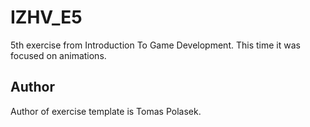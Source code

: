 # IZHV_E5
5th exercise from Introduction To Game Development. This time it was focused on animations.


## Author
Author of exercise template is Tomas Polasek.
